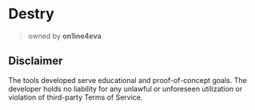 # Destry
> owned by **on1ine4eva**

## Disclaimer
The tools developed serve educational and proof-of-concept goals. The developer holds no liability for any unlawful or unforeseen utilization or violation of third-party Terms of Service.
